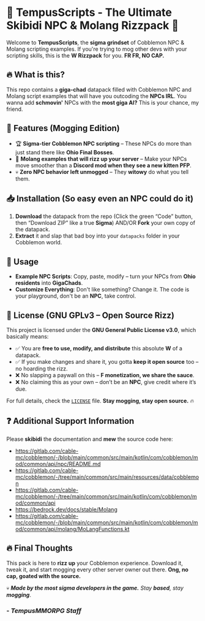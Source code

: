 # 💯 TempusScripts - The Ultimate Skibidi NPC & Molang Rizzpack 💯  

Welcome to **TempusScripts**, the **sigma grindset** of Cobblemon NPC & Molang scripting examples. If you're trying to mog other devs with your scripting skills, this is the **W Rizzpack** for you. **FR FR, NO CAP.**

## 🔥 What is this?  
This repo contains a **giga-chad** datapack filled with Cobblemon NPC and Molang script examples that will have you outcoding the **NPCs IRL**. You wanna add **schmovin'** NPCs with the **most giga AI?** This is your chance, my friend.

## 📜 Features (Mogging Edition)  
- 🏆 **Sigma-tier Cobblemon NPC scripting** – These NPCs do more than just stand there like **Ohio Final Bosses**.  
- 🧠 **Molang examples that will rizz up your server** – Make your NPCs move smoother than a **Discord mod when they see a new kitten PFP**.
- 💀 **Zero NPC behavior left unmogged** – They **witowy** do what you tell them.  

## 📥 Installation (So easy even an NPC could do it)  
1. **Download** the datapack from the repo (Click the green “Code” button, then “Download ZIP” like a true **Sigma**) AND/OR **Fork** your own copy of the datapack.
2. **Extract** it and slap that bad boy into your `datapacks` folder in your Cobblemon world.

## 🔧 Usage 
- **Example NPC Scripts**: Copy, paste, modify – turn your NPCs from **Ohio residents** into **GigaChads**.
- **Customize Everything**: Don't like something? Change it. The code is your playground, don't be an **NPC**, take control.

## 📜 License (GNU GPLv3 – Open Source Rizz)  
This project is licensed under the **GNU General Public License v3.0**, which basically means:  

- ✅ You are **free to use, modify, and distribute** this absolute **W** of a datapack.  
- ✅ If you make changes and share it, you gotta **keep it open source** too – no hoarding the rizz.  
- ❌ No slapping a paywall on this – **F monetization, we share the sauce**.  
- ❌ No claiming this as your own – don’t be an **NPC**, give credit where it’s due.  

For full details, check the [`LICENSE`](LICENSE) file. **Stay mogging, stay open source.** 🔥  

## ❓ Additional Support Information
Please **skibidi** the documentation and **mew** the source code here:
- https://gitlab.com/cable-mc/cobblemon/-/blob/main/common/src/main/kotlin/com/cobblemon/mod/common/api/npc/README.md
- https://gitlab.com/cable-mc/cobblemon/-/tree/main/common/src/main/resources/data/cobblemon
- https://gitlab.com/cable-mc/cobblemon/-/tree/main/common/src/main/kotlin/com/cobblemon/mod/common/api
- https://bedrock.dev/docs/stable/Molang
- https://gitlab.com/cable-mc/cobblemon/-/blob/main/common/src/main/kotlin/com/cobblemon/mod/common/api/molang/MoLangFunctions.kt

## 🔥 Final Thoughts  
This pack is here to **rizz up** your Cobblemon experience. Download it, tweak it, and start mogging every other server owner out there. **Ong, no cap, goated with the source.**

💀 ***Made by the most sigma developers in the game.** Stay **based**, stay **mogging***.

### - *TempusMMORPG Staff*
